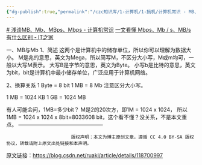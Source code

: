 ```yaml
---
{"dg-publish":true,"permalink":"/czc知识库/1-计算机/1-搞机/计算机常识 - MB、Mb、MBps、Mbps区别/","dgPassFrontmatter":true,"created":"2024-06-28T15:26:57.894+08:00","updated":"2024-12-08T00:37:34.167+08:00"}
---
```




[# 浅谈MB、Mb、MBps、Mbps - 计算机常识](https://blog.csdn.net/ruaki/article/details/118700997)
[一文看懂 Mbps、Mb / s、MB/s 有什么区别 - IT之家](https://www.ithome.com/0/437/491.htm)

一、MB与Mb
1、简述
这两个是计算机中的储存单位，所以你可以理解为数据大小。
M是兆的意思，英文为Mega，所以简写M，不区分大小写，M或m均可，一般以大写M表示。
大写B是字节的意思，英文为Byte。
小写b是比特的意思，英文为bit，bit是计算机中最小储存单位，广泛应用于计算机网络。

2、换算关系
1 Byte = 8 bit
1 MB = 8 Mb
注意区分大小写。

1 MB = 1024 KB
1 GB = 1024 MB

有人可能会问，1MB=多少bit？
M是2的20次方，即1M = 1024 x 1024，
所以1MB = 1024 x 1024 x 8bit=8033608 bit，这个看不懂？没关系，不是本文重点。
————————————————

                            版权声明：本文为博主原创文章，遵循 CC 4.0 BY-SA 版权协议，转载请附上原文出处链接和本声明。
                        
原文链接：https://blog.csdn.net/ruaki/article/details/118700997